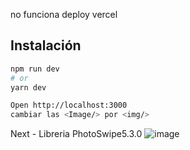 no funciona deploy vercel 



## Instalación

```bash
npm run dev
# or
yarn dev
```
```bash
Open http://localhost:3000
cambiar las <Image/> por <img/>
```


Next - 
 Libreria PhotoSwipe5.3.0
![image](https://user-images.githubusercontent.com/66080281/180623327-6767d916-ca52-4707-a49e-a5bfb052e573.png)

